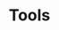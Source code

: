 ---
title: Tools
crosslinks:
- woodworking
- toolsfromtheoldworld
- VXJunkies
- Skookum
- IAmA
- lawnmowers
- Blades
- xkcd
- hmmm
- craftsman113
- Welding
- pics
- Bonsai
- fixit
- Justrolledintotheshop
---